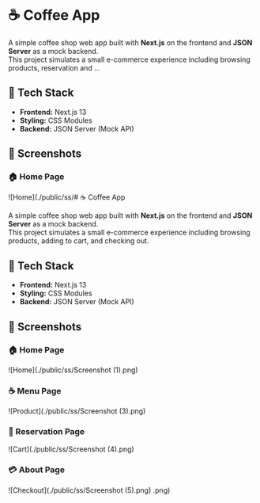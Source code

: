 # ☕ Coffee App

A simple coffee shop web app built with **Next.js** on the frontend and **JSON Server** as a mock backend.  
This project simulates a small e-commerce experience including browsing products, reservation and ...

## 🚀 Tech Stack

- **Frontend:** Next.js 13
- **Styling:** CSS Modules
- **Backend:** JSON Server (Mock API)

## 📸 Screenshots

### 🏠 Home Page
![Home](./public/ss/# ☕ Coffee App

A simple coffee shop web app built with **Next.js** on the frontend and **JSON Server** as a mock backend.  
This project simulates a small e-commerce experience including browsing products, adding to cart, and checking out.

## 🚀 Tech Stack

- **Frontend:** Next.js 13
- **Styling:** CSS Modules
- **Backend:** JSON Server (Mock API)

## 📸 Screenshots

### 🏠 Home Page
![Home](./public/ss/Screenshot (1).png)

### ☕ Menu Page
![Product](./public/ss/Screenshot (3).png)

### 🛒 Reservation Page
![Cart](./public/ss/Screenshot (4).png)

### 💳 About Page
![Checkout](./public/ss/Screenshot (5).png)
.png)

